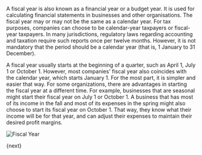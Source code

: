 A fiscal year is also known as a financial year or a budget year. It is used
for calculating financial statements in businesses and other organisations.
The fiscal year may or may not be the same as a calendar year. For tax
purposes, companies can choose to be calendar-year taxpayers or fiscal-year
taxpayers. In many jurisdictions, regulatory laws regarding accounting and
taxation require such reports once per twelve months. However, it is not
mandatory that the period should be a calendar year (that is, 1 January to 31
December).

A fiscal year usually starts at the beginning of a quarter, such as April 1,
July 1 or October 1. However, most companies' fiscal year also coincides with
the calendar year, which starts January 1. For the most part, it is simpler
and easier that way. For some organizations, there are advantages in starting
the fiscal year at a different time. For example, businesses that are seasonal
might start their fiscal year on July 1 or October 1. A business that has most
of its income in the fall and most of its expenses in the spring might also
choose to start its fiscal year on October 1. That way, they know what their
income will be for that year, and can adjust their expenses to maintain their
desired profit margins.

<img class="screenshot" alt="Fiscal Year" src="{{docs_base_url}}/assets/img/accounts/fiscal-year.png">

{next}

